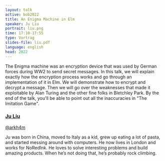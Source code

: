 ```yaml
---
layout: talk
active: bob2022
title: An Enigma Machine in Elm
speaker: Ju Liu
portrait: liu.png
time: 17:10-17:55
type: Vortrag
slides-file: liu.pdf
language: english
head: 2022
---
```

The Enigma machine was an encryption device that was used by German
forces during WW2 to send secret messages. In this talk, we will
explain exactly how the encryption process works and go through an
implementation of it in Elm. We will demonstrate how to encrypt and
decrypt a message. Then we will go over the weaknesses that made it
exploitable by Alan Turing and the other fine folks in Bletchley
Park. By the end of the talk, you'll be able to point out all the
inaccuracies in "The Imitation Game".

### [Ju Liu](https://github.com/Arkham)

[@arkh4m](https://twitter.com/arkh4m)

Ju was born in China, moved to Italy as a kid, grew up eating a lot of
pasta, and started messing around with computers. He now lives in
London and works for NoRedInk. He loves to solve interesting problems
and build amazing products. When he’s not doing that, he’s probably
rock climbing.
